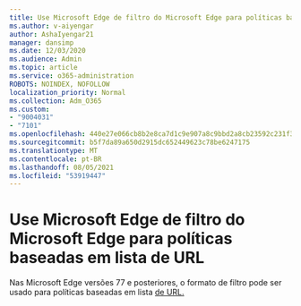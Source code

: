 ```yaml
---
title: Use Microsoft Edge de filtro do Microsoft Edge para políticas baseadas em lista de URL
ms.author: v-aiyengar
author: AshaIyengar21
manager: dansimp
ms.date: 12/03/2020
ms.audience: Admin
ms.topic: article
ms.service: o365-administration
ROBOTS: NOINDEX, NOFOLLOW
localization_priority: Normal
ms.collection: Adm_O365
ms.custom:
- "9004031"
- "7101"
ms.openlocfilehash: 440e27e066cb8b2e8ca7d1c9e907a8c9bbd2a8cb23592c231f343442ff9e06d8
ms.sourcegitcommit: b5f7da89a650d2915dc652449623c78be6247175
ms.translationtype: MT
ms.contentlocale: pt-BR
ms.lasthandoff: 08/05/2021
ms.locfileid: "53919447"
---
```

# <a name="use-microsoft-edges-filter-format-for-url-list-based-policies"></a>Use Microsoft Edge de filtro do Microsoft Edge para políticas baseadas em lista de URL

Nas Microsoft Edge versões 77 e posteriores, o formato de filtro pode ser usado para políticas baseadas em lista [de URL.](https://go.microsoft.com/fwlink/?linkid=2135179)